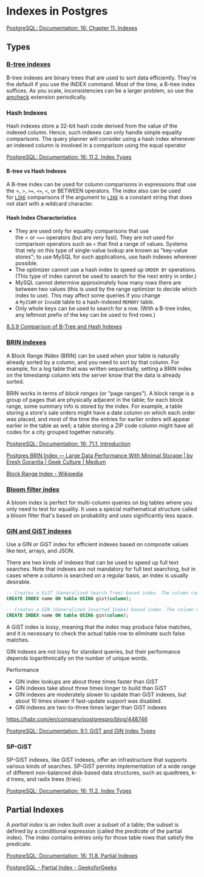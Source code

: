 # Indexes in Postgres

[PostgreSQL: Documentation: 16: Chapter 11. Indexes](https://www.postgresql.org/docs/current/indexes.html)

## Types

### [B-tree indexes](https://www.postgresql.org/docs/current/btree-intro.html)

B-tree indexes are binary trees that are used to sort data efficiently. They're the default if you use the INDEX command. Most of the time, a B-tree index suffices. As you scale, inconsistencies can be a larger problem, so use the [amcheck](https://www.postgresql.org/docs/11/amcheck.html) extension periodically.

### Hash Indexes

Hash indexes store a 32-bit hash code derived from the value of the indexed column. Hence, such indexes can only handle simple equality comparisons. The query planner will consider using a hash index whenever an indexed column is involved in a comparison using the equal operator

[PostgreSQL: Documentation: 16: 11.2. Index Types](https://www.postgresql.org/docs/current/indexes-types.html#INDEXES-TYPES-HASH)

#### B-tree vs Hash Indexes

A B-tree index can be used for column comparisons in expressions that use the =, `>`, `>=`, `<=`, `<`, or BETWEEN operators. The index also can be used for [`LIKE`](https://dev.mysql.com/doc/refman/8.0/en/string-comparison-functions.html#operator_like) comparisons if the argument to [`LIKE`](https://dev.mysql.com/doc/refman/8.0/en/string-comparison-functions.html#operator_like) is a constant string that does not start with a wildcard character.

#### Hash Index Characteristics

- They are used only for equality comparisons that use the = or `<=>` operators (but are _very_ fast). They are not used for comparison operators such as `<` that find a range of values. Systems that rely on this type of single-value lookup are known as "key-value stores"; to use MySQL for such applications, use hash indexes wherever possible.
- The optimizer cannot use a hash index to speed up `ORDER BY` operations. (This type of index cannot be used to search for the next entry in order.)
- MySQL cannot determine approximately how many rows there are between two values (this is used by the range optimizer to decide which index to use). This may affect some queries if you change a `MyISAM` or `InnoDB` table to a hash-indexed `MEMORY` table.
- Only whole keys can be used to search for a row. (With a B-tree index, any leftmost prefix of the key can be used to find rows.)

[8.3.9 Comparison of B-Tree and Hash Indexes](https://dev.mysql.com/doc/refman/8.0/en/index-btree-hash.html)

### [BRIN indexes](https://www.postgresql.org/docs/11/brin-intro.html)

A Block Range INdex (BRIN) can be used when your table is naturally already sorted by a column, and you need to sort by that column. For example, for a log table that was written sequentially, setting a BRIN index on the timestamp column lets the server know that the data is already sorted.

BRIN works in terms of _block ranges_ (or “page ranges”). A block range is a group of pages that are physically adjacent in the table; for each block range, some summary info is stored by the index. For example, a table storing a store's sale orders might have a date column on which each order was placed, and most of the time the entries for earlier orders will appear earlier in the table as well; a table storing a ZIP code column might have all codes for a city grouped together naturally.

[PostgreSQL: Documentation: 16: 71.1. Introduction](https://www.postgresql.org/docs/current/brin-intro.html)

[Postgres BRIN Index — Large Data Performance With Minimal Storage | by Eresh Gorantla | Geek Culture | Medium](https://medium.com/geekculture/postgres-brin-index-large-data-performance-with-minimal-storage-4db6b9f64ca4)

[Block Range Index - Wikipedia](https://en.wikipedia.org/wiki/Block_Range_Index)

### [Bloom filter index](https://www.postgresql.org/docs/11/bloom.html)

A bloom index is perfect for multi-column queries on big tables where you only need to test for equality. It uses a special mathematical structure called a bloom filter that's based on probability and uses significantly less space.

### [GIN and GiST indexes](https://www.postgresql.org/docs/11/textsearch-indexes.html)

Use a GIN or GiST index for efficient indexes based on composite values like text, arrays, and JSON.

There are two kinds of indexes that can be used to speed up full text searches. Note that indexes are not mandatory for full text searching, but in cases where a column is searched on a regular basis, an index is usually desirable.

```sql
-- Creates a GiST (Generalized Search Tree)-based index. The column can be of tsvector or tsquery type.
CREATE INDEX name ON table USING gist(column);

-- Creates a GIN (Generalized Inverted Index)-based index. The column must be of tsvector type.
CREATE INDEX name ON table USING gin(column);
```

A GiST index is _lossy_, meaning that the index may produce false matches, and it is necessary to check the actual table row to eliminate such false matches.

GIN indexes are not lossy for standard queries, but their performance depends logarithmically on the number of unique words.

Performance

- GIN index lookups are about three times faster than GiST
- GIN indexes take about three times longer to build than GiST
- GIN indexes are moderately slower to update than GiST indexes, but about 10 times slower if fast-update support was disabled.
- GIN indexes are two-to-three times larger than GiST indexes

https://habr.com/en/company/postgrespro/blog/448746

[PostgreSQL: Documentation: 9.1: GiST and GIN Index Types](https://www.postgresql.org/docs/9.1/textsearch-indexes.html)

### SP-GiST

SP-GiST indexes, like GiST indexes, offer an infrastructure that supports various kinds of searches. SP-GiST permits implementation of a wide range of different non-balanced disk-based data structures, such as quadtrees, k-d trees, and radix trees (tries).

[PostgreSQL: Documentation: 16: 11.2. Index Types](https://www.postgresql.org/docs/current/indexes-types.html#INDEXES-TYPE-SPGIST)

## Partial Indexes

A _partial index_ is an index built over a subset of a table; the subset is defined by a conditional expression (called the _predicate_ of the partial index). The index contains entries only for those table rows that satisfy the predicate.

[PostgreSQL: Documentation: 16: 11.8. Partial Indexes](https://www.postgresql.org/docs/current/indexes-partial.html)

[PostgreSQL - Partial Index - GeeksforGeeks](https://www.geeksforgeeks.org/postgresql-partial-index/)
